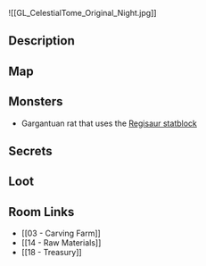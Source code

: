 ![[GL_CelestialTome_Original_Night.jpg]]
## Description

## Map

## Monsters

* Gargantuan rat that uses the [Regisaur statblock](https://www.dndbeyond.com/monsters/3731038-regisaur)

## Secrets

## Loot

## Room Links

*  [[03 - Carving Farm]]
*  [[14 - Raw Materials]]
*  [[18 - Treasury]]